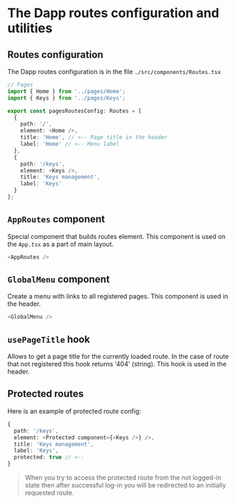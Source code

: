 # The Dapp routes configuration and utilities

## Routes configuration

The Dapp routes configuration is in the file `./src/components/Routes.tsx`

```typescript
// Pages
import { Home } from '../pages/Home';
import { Keys } from '../pages/Keys';

export const pagesRoutesConfig: Routes = [
  {
    path: '/',
    element: <Home />,
    title: 'Home', // <-- Page title in the header
    label: 'Home' // <-- Menu label
  },
  {
    path: '/keys',
    element: <Keys />,
    title: 'Keys management',
    label: 'Keys'
  }
];
```

## `AppRoutes` component

Special component that builds routes element. This component is used on the `App.tsx` as a part of main layout.

```typescript
<AppRoutes />
```

## `GlobalMenu` component

Create a menu with links to all registered pages. This component is used in the header.

```typescript
<GlobalMenu />
```

## `usePageTitle` hook

Allows to get a page title for the currently loaded route. In the case of route that not registered this hook returns '404' (string). This hook is used in the header.

## Protected routes

Here is an example of protected route config:

```typescript
{
  path: '/keys',
  element: <Protected component={<Keys />} />,
  title: 'Keys management',
  label: 'Keys',
  protected: true // <--
}
```

> When you try to access the protected route from the not logged-in state then after successful log-in you will be redirected to an initially requested route.
